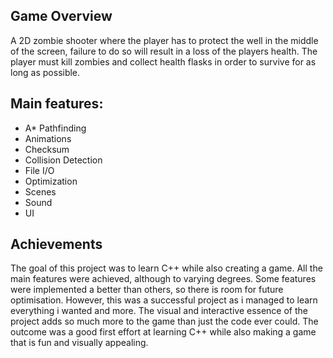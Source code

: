 ## Game Overview
A 2D zombie shooter where the player has to protect the well in the middle of the screen, failure to do so will result in a loss of the players health. The player must kill zombies and collect health flasks in order to survive for as long as possible.

## Main features:
* A* Pathfinding
* Animations
* Checksum
* Collision Detection
* File I/O
* Optimization
* Scenes
* Sound
* UI

## Achievements
The goal of this project was to learn C++ while also creating a game. All the main features were achieved, although to varying degrees. Some features were implemented a better than others, so there is room for future optimisation. However, this was a successful project as i managed to learn everything i wanted and more. The visual and interactive essence of the project adds so much more to the game than just the code ever could. The outcome was a good first effort at learning C++ while also making a game that is fun and visually appealing.
